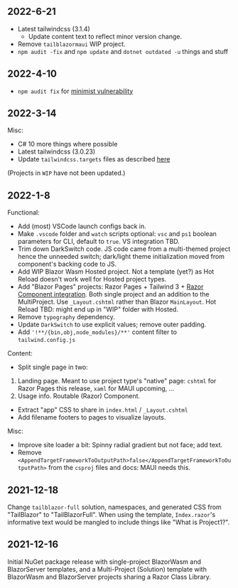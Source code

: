 ## 2022-6-21

- Latest tailwindcss (3.1.4)
  - Update content text to reflect minor version change.
- Remove `tailblazormaui` WIP project.
- `npm audit -fix` and `npm update` and `dotnet outdated -u` things and stuff

## 2022-4-10

- `npm audit fix` for [minimist vulnerability](https://github.com/advisories/GHSA-xvch-5gv4-984h)

## 2022-3-14

Misc:

- C# 10 more things where possible
- Latest tailwindcss (3.0.23)
- Update `tailwindcss.targets` files as described [here](https://github.com/McNerdius/TailBlazor/discussions/107#discussioncomment-1920484)

(Projects in `WIP` have not been updated.)

## 2022-1-8

Functional:
- Add (most) VSCode launch configs back in.
- Make `.vscode` folder and `watch` scripts optional:  `vsc` and `ps1` boolean parameters for CLI, default to `true`.  VS integration TBD.
- Trim down DarkSwitch code.  JS code came from a multi-themed project hence the unneeded switch; dark/light theme initialization moved from component's backing code to JS.
- Add WIP Blazor Wasm Hosted project.  Not a template (yet?) as Hot Reload doesn't work well for Hosted project types.
- Add "Blazor Pages" projects: Razor Pages + Tailwind 3 + [Razor Component integration](https://docs.microsoft.com/en-us/aspnet/core/blazor/components/prerendering-and-integration?view=aspnetcore-6.0&pivots=server).  Both single project and an addition to the MultiProject.  Use `_Layout.cshtml` rather than Blazor `MainLayout`.  Hot Reload TBD: might end up in "WIP" folder with Hosted.
- Remove `typography` dependency.
- Update `DarkSwitch` to use explicit values; remove outer padding.
- Add `'!**/{bin,obj,node_modules}/**'` content filter to `tailwind.config.js` 


Content:
-  Split single page in two: 
  1. Landing page.  Meant to use project type's "native" page: `cshtml` for Razor Pages this release, `xaml` for MAUI upcoming, ...
  2. Usage info.  Routable (Razor) Component.
-  Extract "app" CSS to share in `index.html` / `_Layout.cshtml`
-  Add filename footers to pages to visualize layouts.

Misc:
  - Improve site loader a bit: Spinny radial gradient but not face; add text.
  - Remove `<AppendTargetFrameworkToOutputPath>false</AppendTargetFrameworkToOutputPath>` from the `csproj` files and docs: MAUI needs this.

## 2021-12-18

Change `tailblazor-full` solution, namespaces, and generated CSS from "TailBlazor" to "TailBlazorFull". When using the template, `Index.razor`'s informative text would be mangled to include things like "What is Project1?".

## 2021-12-16

Initial NuGet package release with single-project BlazorWasm and BlazorServer templates, and a Multi-Project (Solution) template with BlazorWasm and BlazorServer projects sharing a Razor Class Library.
